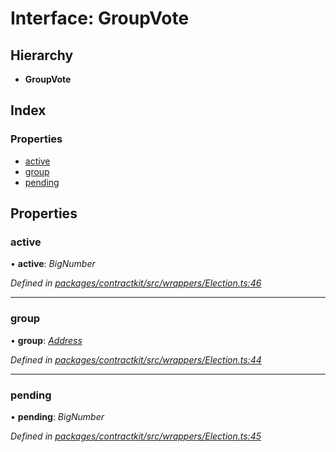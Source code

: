 # Interface: GroupVote

## Hierarchy

* **GroupVote**

## Index

### Properties

* [active](_contractkit_src_wrappers_election_.groupvote.md#active)
* [group](_contractkit_src_wrappers_election_.groupvote.md#group)
* [pending](_contractkit_src_wrappers_election_.groupvote.md#pending)

## Properties

###  active

• **active**: *BigNumber*

*Defined in [packages/contractkit/src/wrappers/Election.ts:46](https://github.com/celo-org/celo-monorepo/blob/master/packages/contractkit/src/wrappers/Election.ts#L46)*

___

###  group

• **group**: *[Address](../modules/_contractkit_src_base_.md#address)*

*Defined in [packages/contractkit/src/wrappers/Election.ts:44](https://github.com/celo-org/celo-monorepo/blob/master/packages/contractkit/src/wrappers/Election.ts#L44)*

___

###  pending

• **pending**: *BigNumber*

*Defined in [packages/contractkit/src/wrappers/Election.ts:45](https://github.com/celo-org/celo-monorepo/blob/master/packages/contractkit/src/wrappers/Election.ts#L45)*
